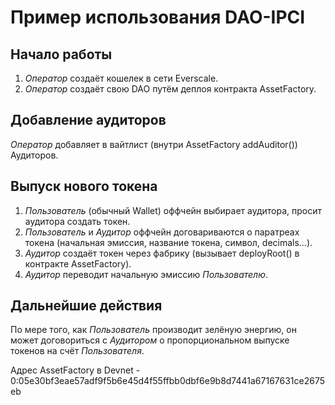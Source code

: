 # Пример использования DAO-IPCI

## Начало работы

1. *Оператор* создаёт кошелек в сети Everscale.
2. *Оператор* создаёт свою DAO путём деплоя контракта AssetFactory.


## Добавление аудиторов

*Оператор* добавляет в вайтлист (внутри AssetFactory addAuditor()) Аудиторов.

## Выпуск нового токена

1. *Пользователь* (обычный Wallet) оффчейн выбирает аудитора, просит аудитора создать токен.
2. *Пользователь* и *Аудитор* оффчейн договариваются о паратреах токена (начальная эмиссия, название токена, символ, decimals...).
3. *Аудитор* создаёт токен через фабрику (вызывает deployRoot() в контракте AssetFactory).
4. *Аудитор* переводит начальную эмиссию *Пользователю*.

## Дальнейшие действия

По мере того, как *Пользователь* производит зелёную энергию, он может договориться с *Аудитором* о пропорциональном выпуске 
токенов на счёт *Пользователя*.


Адрес AssetFactory в Devnet - 0:05e30bf3eae57adf9f5b6e45d4f55ffbb0dbf6e9b8d7441a67167631ce2675eb